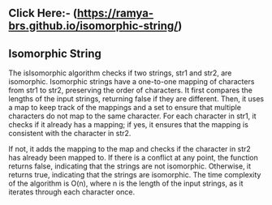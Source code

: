 ## Click Here:- (https://ramya-brs.github.io/isomorphic-string/)

## Isomorphic String
The isIsomorphic algorithm checks if two strings, str1 and str2, are isomorphic. Isomorphic strings have a one-to-one mapping of characters from str1 to str2, preserving the order of characters. It first compares the lengths of the input strings, returning false if they are different. Then, it uses a map to keep track of the mappings and a set to ensure that multiple characters do not map to the same character. For each character in str1, it checks if it already has a mapping; if yes, it ensures that the mapping is consistent with the character in str2.

If not, it adds the mapping to the map and checks if the character in str2 has already been mapped to. If there is a conflict at any point, the function returns false, indicating that the strings are not isomorphic. Otherwise, it returns true, indicating that the strings are isomorphic. The time complexity of the algorithm is O(n), where n is the length of the input strings, as it iterates through each character once.
